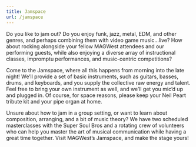 ```yaml
---
title: Jamspace
url: /jamspace
---
```

Do you like to jam out? Do you enjoy funk, jazz, metal, EDM, and other genres, and perhaps combining them with video game music...live? How about rocking alongside your fellow MAGWest attendees and our performing guests, while also enjoying a diverse array of instructional classes, impromptu performances, and music-centric competitions?

Come to the Jamspace, where all this happens from morning into the late night! We’ll provide a set of basic instruments, such as guitars, basses, drums, and keyboards, and you supply the collective raw energy and talent. Feel free to bring your own instrument as well, and we’ll get you mic’d up and plugged in. Of course, for space reasons, please keep your Neil Peart tribute kit and your pipe organ at home.

Unsure about how to jam in a group setting, or want to learn about composition, arranging, and a bit of music theory? We have two scheduled masterclasses with the Super Soul Bros and a rotating crew of volunteers who can help you master the art of musical communication while having a great time together. Visit MAGWest’s Jamspace, and make the stage yours!

